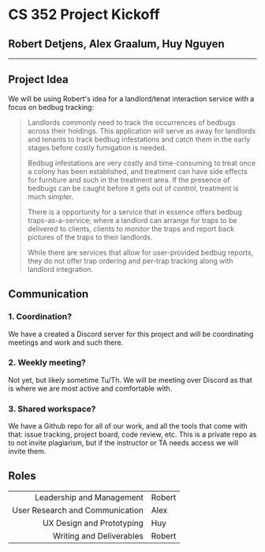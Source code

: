 # CS 352 Project Kickoff

## Robert Detjens, Alex Graalum, Huy Nguyen

---

## Project Idea

We will be using Robert's idea for a landlord/tenat interaction service with a focus on bedbug tracking:

> Landlords commonly need to track the occurrences of bedbugs across their holdings. This application will serve as away
> for landlords and tenants to track bedbug infestations and catch them in the early stages before costly fumigation is
> needed.
>
> Bedbug infestations are very costly and time-consuming to treat once a colony has been established, and treatment can
> have side effects for furniture and such in the treatment area. If the presence of bedbugs can be caught before it
> gets out of control, treatment is much simpler.
>
> There is a opportunity for a service that in essence offers bedbug traps-as-a-service; where a landlord can arrange
> for traps to be delivered to clients, clients to monitor the traps and report back pictures of the traps to their
> landlords.
>
> While there are services that allow for user-provided bedbug reports, they do not offer trap ordering and per-trap
> tracking along with landlord integration.

## Communication

### 1. Coordination?

We have a created a Discord server for this project and will be coordinating meetings and work and such there.

### 2. Weekly meeting?

Not yet, but likely sometime Tu/Th. We will be meeting over Discord as that is where we are most active and comfortable
with.

### 3. Shared workspace?

We have a Github repo for all of our work, and all the tools that come with that: issue tracking, project board, code
review, etc. This is a private repo as to not invite plagiarism, but if the instructor or TA needs access we will invite
them.

## Roles

|                                 |        |
| ------------------------------: | ------ |
|       Leadership and Management | Robert |
| User Research and Communication | Alex   |
|       UX Design and Prototyping | Huy    |
|        Writing and Deliverables | Robert |
